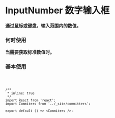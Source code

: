 # InputNumber 数字输入框

**通过鼠标或键盘，输入范围内的数值。**

### 何时使用

**当需要获取标准数值时。**

### 基本使用

<code src="./../../demo/input-number/normal-usage.demo.tsx" />

```tsx
/**
 * inline: true
 */
import React from 'react';
import Commiters from '../_site/committers';

export default () => <Commiters />;
```
